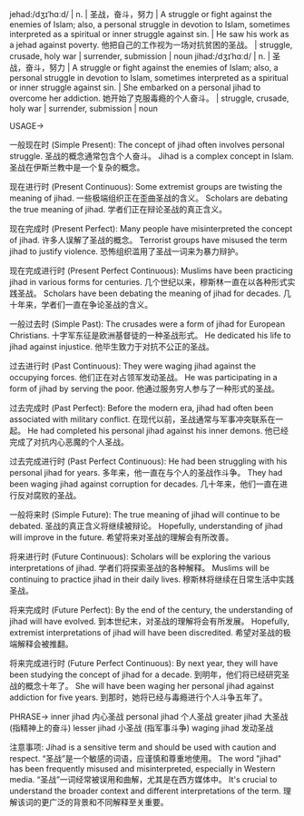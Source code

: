 jehad:/dʒɪˈhɑːd/ | n. | 圣战，奋斗，努力 |  A struggle or fight against the enemies of Islam; also, a personal struggle in devotion to Islam, sometimes interpreted as a spiritual or inner struggle against sin.  |  He saw his work as a jehad against poverty. 他把自己的工作视为一场对抗贫困的圣战。 |  struggle, crusade, holy war |  surrender, submission | noun
jihad:/dʒɪˈhɑːd/ | n. | 圣战，奋斗，努力 |  A struggle or fight against the enemies of Islam; also, a personal struggle in devotion to Islam, sometimes interpreted as a spiritual or inner struggle against sin.  |  She embarked on a personal jihad to overcome her addiction. 她开始了克服毒瘾的个人奋斗。 |  struggle, crusade, holy war |  surrender, submission | noun


USAGE->

一般现在时 (Simple Present):
The concept of jihad often involves personal struggle. 圣战的概念通常包含个人奋斗。
Jihad is a complex concept in Islam. 圣战在伊斯兰教中是一个复杂的概念。

现在进行时 (Present Continuous):
Some extremist groups are twisting the meaning of jihad. 一些极端组织正在歪曲圣战的含义。
Scholars are debating the true meaning of jihad. 学者们正在辩论圣战的真正含义。

现在完成时 (Present Perfect):
Many people have misinterpreted the concept of jihad. 许多人误解了圣战的概念。
Terrorist groups have misused the term jihad to justify violence. 恐怖组织滥用了圣战一词来为暴力辩护。

现在完成进行时 (Present Perfect Continuous):
Muslims have been practicing jihad in various forms for centuries.  几个世纪以来，穆斯林一直在以各种形式实践圣战。
Scholars have been debating the meaning of jihad for decades. 几十年来，学者们一直在争论圣战的含义。


一般过去时 (Simple Past):
The crusades were a form of jihad for European Christians. 十字军东征是欧洲基督徒的一种圣战形式。
He dedicated his life to jihad against injustice. 他毕生致力于对抗不公正的圣战。

过去进行时 (Past Continuous):
They were waging jihad against the occupying forces. 他们正在对占领军发动圣战。
He was participating in a form of jihad by serving the poor. 他通过服务穷人参与了一种形式的圣战。


过去完成时 (Past Perfect):
Before the modern era, jihad had often been associated with military conflict. 在现代以前，圣战通常与军事冲突联系在一起。
He had completed his personal jihad against his inner demons. 他已经完成了对抗内心恶魔的个人圣战。

过去完成进行时 (Past Perfect Continuous):
He had been struggling with his personal jihad for years. 多年来，他一直在与个人的圣战作斗争。
They had been waging jihad against corruption for decades. 几十年来，他们一直在进行反对腐败的圣战。


一般将来时 (Simple Future):
The true meaning of jihad will continue to be debated. 圣战的真正含义将继续被辩论。
Hopefully, understanding of jihad will improve in the future. 希望将来对圣战的理解会有所改善。

将来进行时 (Future Continuous):
Scholars will be exploring the various interpretations of jihad. 学者们将探索圣战的各种解释。
Muslims will be continuing to practice jihad in their daily lives. 穆斯林将继续在日常生活中实践圣战。

将来完成时 (Future Perfect):
By the end of the century, the understanding of jihad will have evolved. 到本世纪末，对圣战的理解将会有所发展。
Hopefully, extremist interpretations of jihad will have been discredited. 希望对圣战的极端解释会被推翻。

将来完成进行时 (Future Perfect Continuous):
By next year, they will have been studying the concept of jihad for a decade. 到明年，他们将已经研究圣战的概念十年了。
She will have been waging her personal jihad against addiction for five years. 到那时，她将已经与毒瘾进行个人斗争五年了。


PHRASE->
inner jihad 内心圣战
personal jihad 个人圣战
greater jihad 大圣战 (指精神上的奋斗)
lesser jihad 小圣战 (指军事斗争)
waging jihad 发动圣战


注意事项:
Jihad is a sensitive term and should be used with caution and respect.  “圣战”是一个敏感的词语，应谨慎和尊重地使用。
The word "jihad" has been frequently misused and misinterpreted, especially in Western media. “圣战”一词经常被误用和曲解，尤其是在西方媒体中。
It's crucial to understand the broader context and different interpretations of the term. 理解该词的更广泛的背景和不同解释至关重要。
